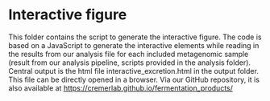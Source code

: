 
# Interactive figure

This folder contains the script to generate the interactive figure.  The code is based on a JavaScript to generate the interactive elements while reading in the results from our analysis file for each included metagenomic sample (result from our analysis pipeline, scripts provided in the analysis folder). Central output is the html file interactive_excretion.html in the output folder. This file can be directly opened in a browser. Via our GitHub repository, it is also available at https://cremerlab.github.io/fermentation_products/
